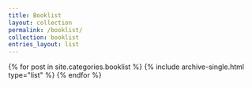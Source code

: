 ```yaml
---
title: Booklist
layout: collection
permalink: /booklist/
collection: booklist
entries_layout: list
---
```


<div class="grid__wrapper">
{% for post in site.categories.booklist %}
  {% include archive-single.html type="list" %}
{% endfor %}
</div>
